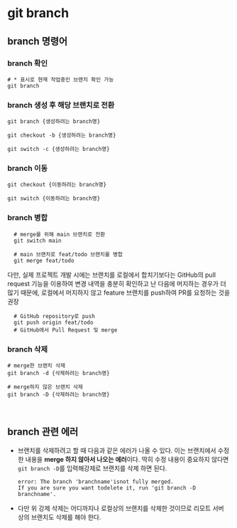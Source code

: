 # git branch

## branch 명령어

### branch 확인

  ```shell
  # * 표시로 현재 작업중인 브랜치 확인 가능
  git branch
  ```

### branch 생성 후 해당 브랜치로 전환

  ```shell
  git branch {생성하려는 branch명}
  ```

  ```shell
  git checkout -b {생성하려는 branch명}
  ```

  ```shell
  git switch -c {생성하려는 branch명}
  ```

### branch 이동

  ```shell
  git checkout {이동하려는 branch명}
  ```

  ```shell
  git switch {이동하려는 branch명}
  ```

### branch 병합

  ```shell
    # merge를 위해 main 브랜치로 전환
    git switch main

    # main 브랜치로 feat/todo 브랜치를 병합
    git merge feat/todo
  ```

다만, 실제 프로젝트 개발 시에는 브랜치를 로컬에서 합치기보다는 GitHub의 pull request 기능을 이용하여 변경 내역을 충분히 확인하고 난 다음에 머지하는 경우가 더 많기 때문에, 로컬에서 머지하지 않고 feature 브랜치를 push하여 PR를 요청하는 것을 권장
  
```shell
  # GitHub repository로 push
  git push origin feat/todo
  # GitHub에서 Pull Request 및 merge
```

### branch 삭제

  ```shell
  # merge한 브랜치 삭제
  git branch -d {삭제하려는 branch명}

  # merge하지 않은 브랜치 삭제
  git branch -D {삭제하려는 branch명}
  ```

<br/>

## branch 관련 에러

- 브랜치를 삭제하려고 할 때 다음과 같은 에러가 나올 수 있다. 이는 브랜치에서 수정한 내용을 **merge 하지 않아서 나오는 에러**이다. 딱히 수정 내용이 중요하지 않다면 `git branch -D`를 입력해강제로 브랜치를 삭제 하면 된다.

  ```shell
  error: The branch 'branchname'isnot fully merged.
  If you are sure you want todelete it, run 'git branch -D branchname'.
  ```

- 다만 위 강제 삭제는 어디까지나 로컬상의 브랜치를 삭제한 것이므로 리모트 서버 상의 브랜치도 삭제를 해야 한다.